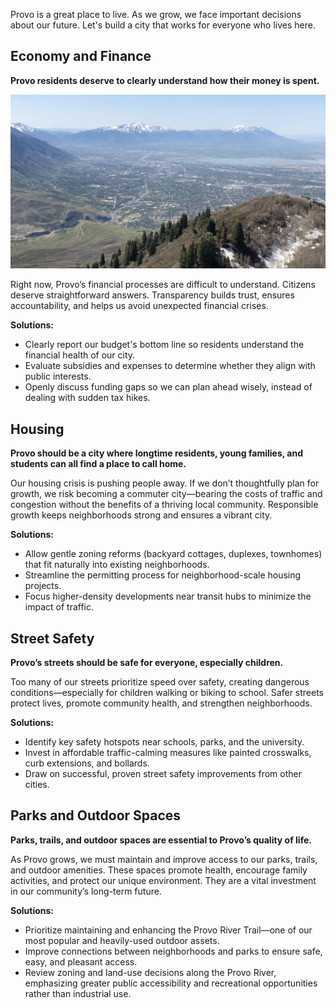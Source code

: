 Provo is a great place to live. As we grow, we face important decisions about our future. Let's build a city that works for everyone who lives here.

## Economy and Finance

**Provo residents deserve to clearly understand how their money is spent.**

![image](../assets/photos/mtn.jpg)

Right now, Provo’s financial processes are difficult to understand. Citizens deserve straightforward answers. Transparency builds trust, ensures accountability, and helps us avoid unexpected financial crises.

**Solutions:**

* Clearly report our budget's bottom line so residents understand the financial health of our city.
* Evaluate subsidies and expenses to determine whether they align with public interests.
* Openly discuss funding gaps so we can plan ahead wisely, instead of dealing with sudden tax hikes.

## Housing

**Provo should be a city where longtime residents, young families, and students can all find a place to call home.**

Our housing crisis is pushing people away. If we don’t thoughtfully plan for growth, we risk becoming a commuter city—bearing the costs of traffic and congestion without the benefits of a thriving local community. Responsible growth keeps neighborhoods strong and ensures a vibrant city.

**Solutions:**

* Allow gentle zoning reforms (backyard cottages, duplexes, townhomes) that fit naturally into existing neighborhoods.
* Streamline the permitting process for neighborhood-scale housing projects.
* Focus higher-density developments near transit hubs to minimize the impact of traffic.

## Street Safety

**Provo’s streets should be safe for everyone, especially children.**

Too many of our streets prioritize speed over safety, creating dangerous conditions—especially for children walking or biking to school. Safer streets protect lives, promote community health, and strengthen neighborhoods.

**Solutions:**

* Identify key safety hotspots near schools, parks, and the university.
* Invest in affordable traffic-calming measures like painted crosswalks, curb extensions, and bollards.
* Draw on successful, proven street safety improvements from other cities.

## Parks and Outdoor Spaces

**Parks, trails, and outdoor spaces are essential to Provo’s quality of life.**

As Provo grows, we must maintain and improve access to our parks, trails, and outdoor amenities. These spaces promote health, encourage family activities, and protect our unique environment. They are a vital investment in our community’s long-term future.

**Solutions:**

* Prioritize maintaining and enhancing the Provo River Trail—one of our most popular and heavily-used outdoor assets.
* Improve connections between neighborhoods and parks to ensure safe, easy, and pleasant access.
* Review zoning and land-use decisions along the Provo River, emphasizing greater public accessibility and recreational opportunities rather than industrial use.